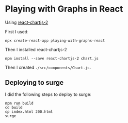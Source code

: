 # Playing with Graphs in React

Using [react-chartjs-2](https://github.com/jerairrest/react-chartjs-2)

First I used:
```
npx create-react-app playing-with-graphs-react
```
Then I installed react-chartjs-2

```
npm install --save react-chartjs-2 chart.js
```

Then I created ```./src/components/Chart.js```.


## Deploying to surge

I did the following steps to deploy to surge:

```
npm run build
cd build
cp index.html 200.html
surge
```
